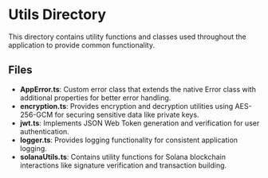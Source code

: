 # Utils Directory

This directory contains utility functions and classes used throughout the application to provide common functionality.

## Files

- **AppError.ts**: Custom error class that extends the native Error class with additional properties for better error handling.
- **encryption.ts**: Provides encryption and decryption utilities using AES-256-GCM for securing sensitive data like private keys.
- **jwt.ts**: Implements JSON Web Token generation and verification for user authentication.
- **logger.ts**: Provides logging functionality for consistent application logging.
- **solanaUtils.ts**: Contains utility functions for Solana blockchain interactions like signature verification and transaction building. 